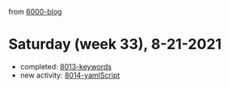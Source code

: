 from [6000-blog](../../../6000-blog.md)
# Saturday (week 33), 8-21-2021
- completed: [8013-keywords](8013-keywords.md)
- new activity: [8014-yamlScript](8014-yamlScript.md)
